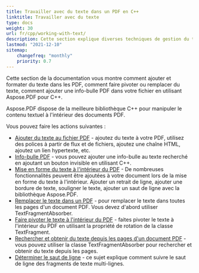```yaml
---
title: Travailler avec du texte dans un PDF en C++
linktitle: Travailler avec du texte
type: docs
weight: 30
url: fr/cpp/working-with-text/
description: Cette section explique diverses techniques de gestion du texte. Apprenez à ajouter, remplacer, faire pivoter, rechercher du texte en utilisant Aspose.PDF et C++.
lastmod: "2021-12-10"
sitemap:
    changefreq: "monthly"
    priority: 0.7
---
```


Cette section de la documentation vous montre comment ajouter et formater du texte dans les PDF, comment faire pivoter ou remplacer du texte, comment ajouter une info-bulle PDF dans votre fichier en utilisant Aspose.PDF pour C++.

Aspose.PDF dispose de la meilleure bibliothèque C++ pour manipuler le contenu textuel à l'intérieur des documents PDF.

Vous pouvez faire les actions suivantes :

- [Ajouter du texte au fichier PDF](/pdf/cpp/add-text-to-pdf-file/) - ajoutez du texte à votre PDF, utilisez des polices à partir de flux et de fichiers, ajoutez une chaîne HTML, ajoutez un lien hypertexte, etc.
- [Info-bulle PDF](/pdf/cpp/pdf-tooltip/) - vous pouvez ajouter une info-bulle au texte recherché en ajoutant un bouton invisible en utilisant C++.
- [Mise en forme du texte à l'intérieur du PDF](/pdf/cpp/text-formatting-inside-pdf/) - De nombreuses fonctionnalités peuvent être ajoutées à votre document lors de la mise en forme du texte à l'intérieur. Ajouter un retrait de ligne, ajouter une bordure de texte, souligner le texte, ajouter un saut de ligne avec la bibliothèque Aspose.PDF.
- [Remplacer le texte dans un PDF](/pdf/cpp/replace-text-in-pdf/) - pour remplacer le texte dans toutes les pages d'un document PDF. Vous devez d'abord utiliser TextFragmentAbsorber.
- [Faire pivoter le texte à l'intérieur du PDF](/pdf/cpp/rotate-text-inside-pdf/) - faites pivoter le texte à l'intérieur du PDF en utilisant la propriété de rotation de la classe TextFragment.
- [Rechercher et obtenir du texte depuis les pages d'un document PDF](/pdf/cpp/search-and-get-text-from-pdf/) - vous pouvez utiliser la classe TextFragmentAbsorber pour rechercher et obtenir du texte depuis les pages.
- [Déterminer le saut de ligne](/pdf/cpp/determine-line-break/) - ce sujet explique comment suivre le saut de ligne des fragments de texte multi-lignes.